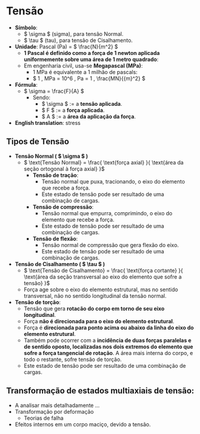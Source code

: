 # Tensão
- **Símbolo**: 
    - $ \sigma $ (sigma), para tensão Normal.
    - $ \tau $ (tau), para tensão de Cisalhamento.
- **Unidade**: Pascal (Pa) = $ \frac{N}{m^2} $
    - **1 Pascal é definido como a força de 1 newton aplicada uniformemente sobre uma área de 1 metro quadrado**:
    - Em engenharia civil, usa-se **Megapascal (MPa)**:
        - 1 MPa é equivalente a 1 milhão de pascals:
        - $ 1 \, MPa = 10^6 \, Pa = 1 \, \frac{MN}{{m}^2} $
- **Fórmula**:
    - $ \sigma = \frac{F}{A} $
        - Sendo:
            - $ \sigma $ := a **tensão aplicada**.
            - $ F $ := a **força aplicada**.
            - $ A $ := a **área da aplicação da força**.
- **English translation**: stress

## Tipos de Tensão
- **Tensão Normal ( $ \sigma $ )**
    - $ \text{Tensão Normal} = \frac{ \text{força axial} }{ \text{área da seção ortogonal à força axial} }$
        - **Tensão de tração**:
            - Tensão normal que puxa, tracionando, o eixo do elemento que recebe a força.
            - Este estado de tensão pode ser resultado de uma combinação de cargas. 
        - **Tensão de compressão**:
            - Tensão normal que empurra, comprimindo, o eixo do elemento que recebe a força.
            - Este estado de tensão pode ser resultado de uma combinação de cargas. 
        - **Tensão de flexão**:
            - Tensão normal de compressão que gera flexão do eixo.
            - Este estado de tensão pode ser resultado de uma combinação de cargas. 
- **Tensão de Cisalhamento ( $ \tau $ )**
    - $ \text{Tensão de Cisalhamento} = \frac{ \text{força cortante} }{ \text{área da seção transversal ao eixo do elemento que sofre a tensão} }$ 
    - Força age sobre o eixo do elemento estrutural, mas no sentido transversal, não no sentido longitudinal da tensão normal.
- **Tensão de torção**:
    - Tensão que gera **rotacão do corpo em torno de seu eixo longitudinal**.
    - Força **não é direcionada para o eixo do elemento estrutural**.
    - Força é **direcionada para ponto acima ou abaixo da linha do eixo do elemento estrutural**.
    - Também pode ocorrer com a **incidência de duas forças paralelas e de sentido oposto, localizadas nos dois extremos do elemento que sofre a força tangencial de rotação**. A área mais interna do corpo, e todo o restante, sofre tensão de torção.
    - Este estado de tensão pode ser resultado de uma combinação de cargas. 
    
## Transformação de estados multiaxiais de tensão:
- A analisar mais detalhadamente ...
- Transformação por deformação
    - Teorias de falha
- Efeitos internos em um corpo maciço, devido a tensão.
